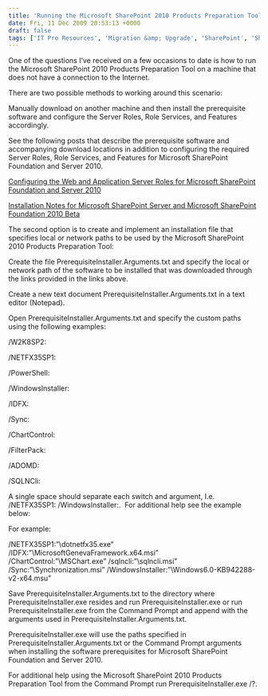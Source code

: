 ```yaml
---
title: 'Running the Microsoft SharePoint 2010 Products Preparation Tool with Local Paths on Machines without Internet Connectivity'
date: Fri, 11 Dec 2009 20:53:13 +0000
draft: false
tags: ['IT Pro Resources', 'Migration &amp; Upgrade', 'SharePoint', 'SharePoint Foundation 2010', 'SharePoint Server 2010']
---
```


One of the questions I’ve received on a few occasions to date is how to run the Microsoft SharePoint 2010 Products Preparation Tool on a machine that does not have a connection to the Internet.

There are two possible methods to working around this scenario:

Manually download on another machine and then install the prerequisite software and configure the Server Roles, Role Services, and Features accordingly. 

See the following posts that describe the prerequisite software and accompanying download locations in addition to configuring the required Server Roles, Role Services, and Features for Microsoft SharePoint Foundation and Server 2010.

[Configuring the Web and Application Server Roles for Microsoft SharePoint Foundation and Server 2010](http://blogs.technet.com/wbaer/archive/2009/12/06/configuring-the-web-and-application-server-roles-for-microsoft-sharepoint-server-and-foundation-2010.aspx)

[Installation Notes for Microsoft SharePoint Server and Microsoft SharePoint Foundation 2010 Beta](http://blogs.technet.com/wbaer/archive/2009/11/18/installation-notes-for-microsoft-sharepoint-server-and-microsoft-sharepoint-foundation-2010-beta.aspx)

The second option is to create and implement an installation file that specifies local or network paths to be used by the Microsoft SharePoint 2010 Products Preparation Tool:

Create the file PrerequisiteInstaller.Arguments.txt and specify the local or network path of the software to be installed that was downloaded through the links provided in the links above.

Create a new text document PrerequisiteInstaller.Arguments.txt in a text editor (Notepad).

Open PrerequisiteInstaller.Arguments.txt and specify the custom paths using the following examples:

/W2K8SP2:<path>

/NETFX35SP1:<path>

/PowerShell:<path>

/WindowsInstaller:<path>

/IDFX:<path>

/Sync:<path>

/ChartControl:<path>

/FilterPack:<path>

/ADOMD:<path>

/SQLNCli:<path>

A single space should separate each switch and argument, I.e. /NETFX35SP1:<path> /WindowsInstaller:<path>.  For additional help see the example below:

For example:

/NETFX35SP1:”\\<server><share>dotnetfx35.exe” /IDFX:”\\<server><share>MicrosoftGenevaFramework.x64.msi”  
/ChartControl:”\\<server><share>MSChart.exe” /sqlncli:”\\<server><share>sqlncli.msi”  
/Sync:”\\<server><share>Synchronization.msi” /WindowsInstaller:”\\<server><share>Windows6.0-KB942288-v2-x64.msu”

Save PrerequisiteInstaller.Arguments.txt to the directory where PrerequisiteInstaller.exe resides and run PrerequisiteInstaller.exe or run PrerequisiteInstaller.exe from the Command Prompt and append with the arguments used in PrerequisiteInstaller.Arguments.txt. 

PrerequisiteInstaller.exe will use the paths specified in PrerequisiteInstaller.Arguments.txt or the Command Prompt arguments when installing the software prerequisites for Microsoft SharePoint Foundation and Server 2010.

For additional help using the Microsoft SharePoint 2010 Products Preparation Tool from the Command Prompt run PrerequisiteInstaller.exe /?.